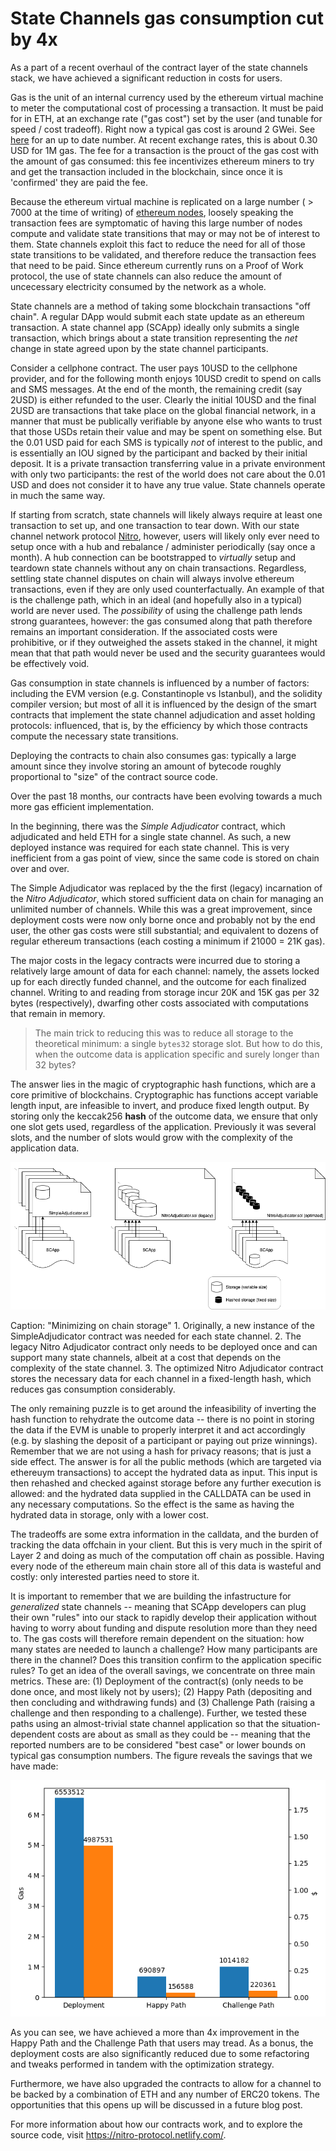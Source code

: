 # State Channels gas consumption cut by 4x

As a part of a recent overhaul of the contract layer of the state channels stack, we have achieved a significant reduction in costs for users.

Gas is the unit of an internal currency used by the ethereum virtual machine to meter the computational cost of processing a transaction. It must be paid for in ETH, at an exchange rate ("gas cost") set by the user (and tunable for speed / cost tradeoff). Right now a typical gas cost is around 2 GWei. See [here](https://ethgasstation.info/) for an up to date number. At recent exchange rates, this is about 0.30 USD for 1M gas. The fee for a transaction is the prouct of the gas cost with the amount of gas consumed: this fee incentivizes ethereum miners to try and get the transaction included in the blockchain, since once it is 'confirmed' they are paid the fee.

Because the ethereum virtual machine is replicated on a large number ( > 7000 at the time of writing) of [ethereum nodes](https://www.ethernodes.org/), loosely speaking the transaction fees are symptomatic of having this large number of nodes compute and validate state transitions that may or may not be of interest to them. State channels exploit this fact to reduce the need for all of those state transitions to be validated, and therefore reduce the transaction fees that need to be paid. Since ethereum currently runs on a Proof of Work protocol, the use of state channels can also reduce the amount of uncecessary electricity consumed by the network as a whole.

State channels are a method of taking some blockchain transactions "off chain". A regular DApp would submit each state update as an ethereum transaction. A state channel app (SCApp) ideally only submits a single transaction, which brings about a state transition representing the _net_ change in state agreed upon by the state channel participants.

Consider a cellphone contract. The user pays 10USD to the cellphone provider, and for the following month enjoys 10USD credit to spend on calls and SMS messages. At the end of the month, the remaining credit (say 2USD) is either refunded to the user. Clearly the initial 10USD and the final 2USD are transactions that take place on the global financial network, in a manner that must be publically verifiable by anyone else who wants to trust that those USDs retain their value and may be spent on something else. But the 0.01 USD paid for each SMS is typically _not_ of interest to the public, and is essentially an IOU signed by the participant and backed by their initial deposit. It is a private transaction transferring value in a private environment with only two participants: the rest of the world does not care about the 0.01 USD and does not consider it to have any true value. State channels operate in much the same way.

If starting from scratch, state channels will likely always require at least one transaction to set up, and one transaction to tear down.
With our state channel network protocol [Nitro](https://magmo.com/nitro-protocol.pdf), however, users will likely only ever need to setup once with a hub and rebalance / administer periodically (say once a month). A hub connection can be bootstrapped to _virtually_ setup and teardown state channels without any on chain transactions. Regardless, settling state channel disputes on chain will always involve ethereum transactions, even if they are only used counterfactually. An example of that is the challenge path, which in an ideal (and hopefully also in a typical) world are never used. The _possibility_ of using the challenge path lends strong guarantees, however: the gas consumed along that path therefore remains an important consideration. If the associated costs were prohibitive, or if they outweighed the assets staked in the channel, it might mean that that path would never be used and the security guarantees would be effectively void.

Gas consumption in state channels is influenced by a number of factors: including the EVM version (e.g. Constantinople vs Istanbul), and the solidity compiler version; but most of all it is influenced by the design of the smart contracts that implement the state channel adjudication and asset holding protocols: influenced, that is, by the efficiency by which those contracts compute the necessary state transitions.

Deploying the contracts to chain also consumes gas: typically a large amount since they involve storing an amount of bytecode roughly proportional to "size" of the contract source code.

Over the past 18 months, our contracts have been evolving towards a much more gas efficient implementation.

In the beginning, there was the _Simple Adjudicator_ contract, which adjudicated and held ETH for a single state channel. As such, a new deployed instance was required for each state channel. This is very inefficient from a gas point of view, since the same code is stored on chain over and over.

The Simple Adjudicator was replaced by the the first (legacy) incarnation of the _Nitro Adjudicator_, which stored sufficient data on chain for managing an unlimited number of channels. While this was a great improvement, since deployment costs were now only borne once and probably not by the end user, the other gas costs were still substantial; and equivalent to dozens of regular ethereum transactions (each costing a minimum if 21000 = 21K gas).

The major costs in the legacy contracts were incurred due to storing a relatively large amount of data for each channel: namely, the assets locked up for each directly funded channel, and the outcome for each finalized channel. Writing to and reading from storage incur 20K and 15K gas per 32 bytes (respectively), dwarfing other costs associated with computations that remain in memory.

> The main trick to reducing this was to reduce all storage to the theoretical minimum: a single `bytes32` storage slot. But how to do this, when the outcome data is application specific and surely longer than 32 bytes?

The answer lies in the magic of cryptographic hash functions, which are a core primitive of blockchains. Cryptographic has functions accept variable length input, are infeasible to invert, and produce fixed length output. By storing only the keccak256 **hash** of the outcome data, we ensure that only one slot gets used, regardless of the application. Previously it was several slots, and the number of slots would grow with the complexity of the application data.

![Optimization](./optimization.png)

Caption: "Minimizing on chain storage" 1. Originally, a new instance of the SimpleAdjudicator contract was needed for each state channel. 2. The legacy Nitro Adjudicator contract only needs to be deployed once and can support many state channels, albeit at a cost that depends on the complexity of the state channel. 3. The optimized Nitro Adjudicator contract stores the necessary data for each channel in a fixed-length hash, which reduces gas consumption considerably.

The only remaining puzzle is to get around the infeasibility of inverting the hash function to rehydrate the outcome data -- there is no point in storing the data if the EVM is unable to properly interpret it and act accordingly (e.g. by slashing the deposit of a participant or paying out prize winnings). Remember that we are not using a hash for privacy reasons; that is just a side effect. The answer is for all the public methods (which are targeted via ethereuym transactions) to accept the hydrated data as input. This input is then rehashed and checked against storage before any further execution is allowed: and the hydrated data supplied in the CALLDATA can be used in any necessary computations. So the effect is the same as having the hydrated data in storage, only with a lower cost.

The tradeoffs are some extra information in the calldata, and the burden of tracking the data offchain in your client. But this is very much in the spirit of Layer 2 and doing as much of the computation off chain as possible. Having every node of the ethereum main chain store all of this data is wasteful and costly: only interested parties need to store it.

It is important to remember that we are building the infastructure for _generalized_ state channels -- meaning that SCApp developers can plug their own "rules" into our stack to rapidly develop their application without having to worry about funding and dispute resolution more than they need to. The gas costs will therefore remain dependent on the situation: how many states are needed to launch a challenge? How many participants are there in the channel? Does this transition confirm to the application specific rules? To get an idea of the overall savings, we concentrate on three main metrics. These are: (1) Deployment of the contract(s) (only needs to be done once, and most likely not by users); (2) Happy Path (depositing and then concluding and withdrawing funds) and (3) Challenge Path (raising a challenge and then responding to a challenge). Further, we tested these paths using an almost-trivial state channel application so that the situation-dependent costs are about as small as they could be -- meaning that the reported numbers are to be considered "best case" or lower bounds on typical gas consumption numbers. The figure reveals the savings that we have made:

![Gas Savings](./gas-savings.png)

As you can see, we have achieved a more than 4x improvement in the Happy Path and the Challenge Path that users may tread. As a bonus, the deployment costs are also significantly reduced due to some refactoring and tweaks performed in tandem with the optimization strategy.

Furthermore, we have also upgraded the contracts to allow for a channel to be backed by a combination of ETH and any number of ERC20 tokens. The opportunities that this opens up will be discussed in a future blog post.

For more information about how our contracts work, and to explore the source code, visit https://nitro-protocol.netlify.com/.

